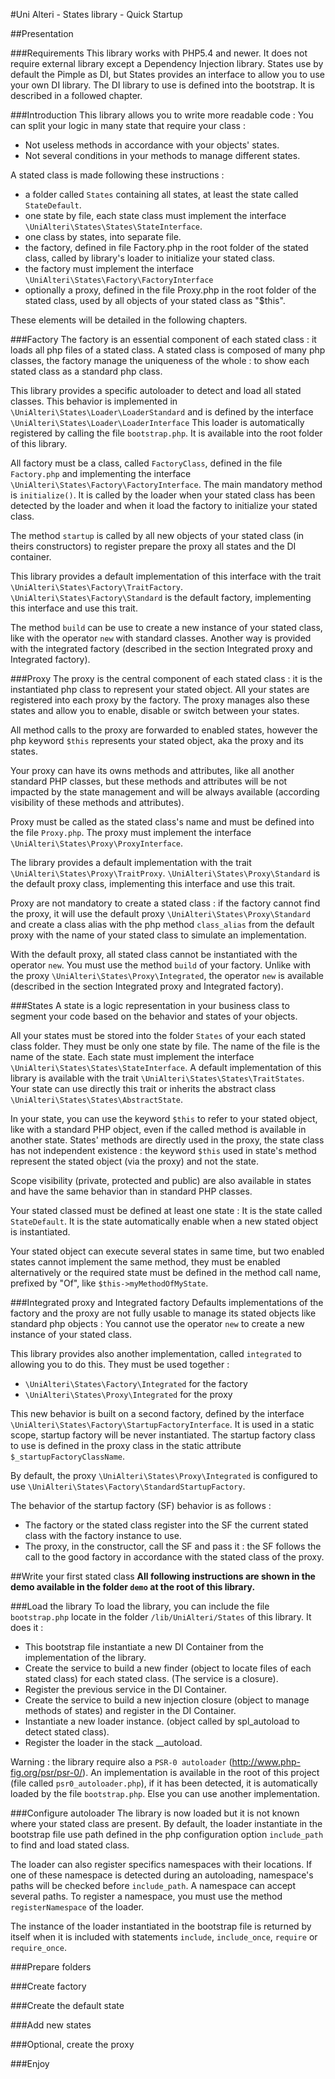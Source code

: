 #Uni Alteri - States library - Quick Startup

##Presentation

###Requirements
This library works with PHP5.4 and newer. It does not require external library except a Dependency Injection library.
States use by default the Pimple as DI, but States provides an interface to allow you to use your own DI library.
The DI library to use is defined into the bootstrap. It is described in a followed chapter.

###Introduction
This library allows you to write more readable code : You can split your logic in many state that require your class :

*   Not useless methods in accordance with your objects' states.
*   Not several conditions in your methods to manage different states.

A stated class is made following these instructions :

*   a folder called `States` containing all states, at least the state called `StateDefault`.
*   one state by file, each state class must implement the interface `\UniAlteri\States\States\StateInterface`.
*   one class by states, into separate file.
*   the factory, defined in file Factory.php in the root folder of the stated class, called by library's loader to initialize your stated class.
*   the factory must implement the interface `\UniAlteri\States\Factory\FactoryInterface`
*   optionally a proxy, defined in the file Proxy.php in the root folder of the stated class, used by all objects of your stated class as "$this".

These elements will be detailed in the following chapters.

###Factory
The factory is an essential component of each stated class : it loads all php files of a stated class.
A stated class is composed of many php classes, the factory manage the uniqueness of the whole : to show each
stated class as a standard php class.

This library provides a specific autoloader to detect and load all stated classes. This behavior is implemented
in `\UniAlteri\States\Loader\LoaderStandard` and is defined by the interface `\UniAlteri\States\Loader\LoaderInterface`
This loader is automatically registered by calling the file `bootstrap.php`.
It is available into the root folder of this library.

All factory must be a class, called `FactoryClass`, defined in the file `Factory.php` and implementing the interface
`\UniAlteri\States\Factory\FactoryInterface`. The main mandatory method is `initialize()`. It is called by the loader when
your stated class has been detected by the loader and when it load the factory to initialize your stated class.

The method `startup` is called by all new objects of your stated class (in theirs constructors) to register prepare
the proxy all states and the DI container.

This library provides a default implementation of this interface with the trait `\UniAlteri\States\Factory\TraitFactory`.
`\UniAlteri\States\Factory\Standard` is the default factory, implementing this interface and use this trait.

The method `build` can be use to create a new instance of your stated class, like with the operator `new` with standard
classes. Another way is provided with the integrated factory (described in the section Integrated proxy and Integrated factory).

###Proxy
The proxy is the central component of each stated class : it is the instantiated php class to represent your stated object.
All your states are registered into each proxy by the factory. The proxy manages also these states and allow you to
enable, disable or switch between your states.

All method calls to the proxy are forwarded to enabled states, however the php keyword `$this` represents your
stated object, aka the proxy and its states.

Your proxy can have its owns methods and attributes, like all another standard PHP classes, but these methods and attributes
will be not impacted by the state management and will be always available (according visibility of these methods and attributes).

Proxy must be called as the stated class's name and must be defined into the file `Proxy.php`.
The proxy must implement the interface `\UniAlteri\States\Proxy\ProxyInterface`.

The library provides a default implementation with the trait `\UniAlteri\States\Proxy\TraitProxy`.
`\UniAlteri\States\Proxy\Standard` is the default proxy class, implementing this interface and use this trait.

Proxy are not mandatory to create a stated class : if the factory cannot find the proxy, it will use the default proxy
`\UniAlteri\States\Proxy\Standard` and create a class alias with the php method `class_alias` from the default proxy
with the name of your stated class to simulate an implementation.

With the default proxy, all stated class cannot be instantiated with the operator `new`. You must use the method `build`
 of your factory. Unlike  with the proxy `\UniAlteri\States\Proxy\Integrated`, the operator `new` is available
 (described in the section Integrated proxy and Integrated factory).

###States
A state is a logic representation in your business class to segment your code based on the behavior and states of your objects.

All your states must be stored into the folder `States` of your each stated class folder. They must be only one state by file.
The name of the file is the name of the state. Each state must implement the interface `\UniAlteri\States\States\StateInterface`.
A default implementation of this library is available with the trait `\UniAlteri\States\States\TraitStates`. Your state can use
directly this trait or inherits the abstract class `\UniAlteri\States\States\AbstractState`.

In your state, you can use the keyword `$this` to refer to your stated object, like with a standard PHP object, even if the
called method is available in another state. States' methods are directly used in the proxy, the state class has not independent
existence : the keyword `$this` used in state's method represent the stated object (via the proxy) and not the state.

Scope visibility (private, protected and public) are also available in states and have the same behavior than in standard PHP classes.

Your stated classed must be defined at least one state : It is the state called `StateDefault`. It is the state automatically enable
when a new stated object is instantiated.

Your stated object can execute several states in same time, but two enabled states cannot implement the same method, they must
be enabled alternatively or the required state must be defined in the method call name, prefixed by "Of", like `$this->myMethodOfMyState`.

###Integrated proxy and Integrated factory
Defaults implementations of the factory and the proxy are not fully usable to manage its stated objects like standard php objects :
You cannot use the operator `new` to create a new instance of your stated class.

This library provides also another implementation, called `integrated` to allowing you to do this. They must be used together :

*   `\UniAlteri\States\Factory\Integrated` for the factory
*   `\UniAlteri\States\Proxy\Integrated` for the proxy

This new behavior is built on a second factory, defined by the interface `\UniAlteri\States\Factory\StartupFactoryInterface`.
It is used in a static scope, startup factory will be never instantiated. The startup factory class to use is defined
in the proxy class in the static attribute `$_startupFactoryClassName`.

By default, the proxy `\UniAlteri\States\Proxy\Integrated` is configured to use `\UniAlteri\States\Factory\StandardStartupFactory`.

The behavior of the startup factory (SF) behavior is as follows :
*   The factory or the stated class register into the SF the current stated class with the factory instance to use.
*   The proxy, in the constructor, call the SF and pass it : the SF follows the call to the good factory in accordance
with the stated class of the proxy.

##Write your first stated class
**All following instructions are shown in the demo available in the folder `demo` at the root of this library.**

###Load the library
To load the library, you can include the file `bootstrap.php` locate in the folder `/lib/UniAlteri/States` of this library.
It does it :

*   This bootstrap file instantiate a new DI Container from the implementation of the library.
*   Create the service to build a new finder (object to locate files of each stated class) for each stated class. (The service is a closure).
*   Register the previous service in the DI Container.
*   Create the service to build a new injection closure (object to manage methods of states) and register in the DI Container.
*   Instantiate a new loader instance. (object called by spl_autoload to detect stated class).
*   Register the loader in the stack __autoload.

Warning : the library require also a `PSR-0 autoloader` (http://www.php-fig.org/psr/psr-0/). An implementation is available
in the root of this project (file called `psr0_autoloader.php`), if it has been detected, it is automatically loaded by
the file `bootstrap.php`. Else you can use another implementation.

###Configure autoloader
The library is now loaded but it is not known where your stated class are present. By default, the loader instantiate
in the bootstrap file use path defined in the php configuration option `include_path` to find and load stated class.

The loader can also register specifics namespaces with their locations. If one of these namespace is detected during an
autoloading, namespace's paths will be checked before `include_path`. A namespace can accept several paths. To register
a namespace, you must use the method `registerNamespace` of the loader.

The instance of the loader instantiated in the bootstrap file is returned by itself when it is included with statements
`include`, `include_once`, `require` or `require_once`.

###Prepare folders

###Create factory

###Create the default state

###Add new states

###Optional, create the proxy

###Enjoy


